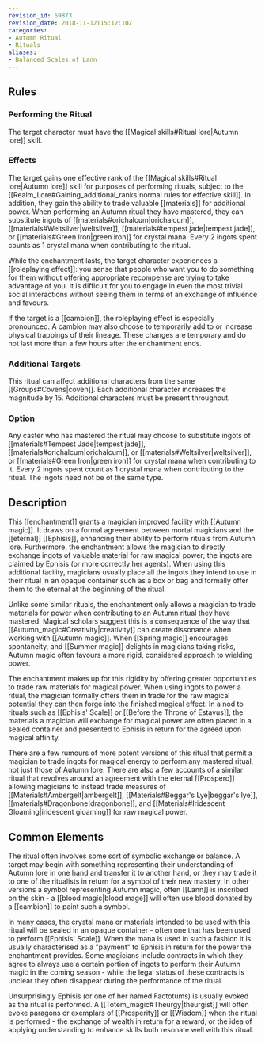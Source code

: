 ```yaml
---
revision_id: 69873
revision_date: 2018-11-12T15:12:10Z
categories:
- Autumn Ritual
- Rituals
aliases:
- Balanced_Scales_of_Lann
---
```


## Rules

### Performing the Ritual
  The target character must have the [[Magical skills#Ritual lore|Autumn lore]] skill. 

 

### Effects
The target gains one effective rank of the [[Magical skills#Ritual lore|Autumn lore]] skill for purposes of performing rituals, subject to the [[Realm_Lore#Gaining_additional_ranks|normal rules for effective skill]]. In addition, they gain the ability to trade valuable [[materials]] for additional power. When performing an Autumn ritual they have mastered, they can substitute ingots of [[materials#orichalcum|orichalcum]], [[materials#Weltsilver|weltsilver]], [[materials#tempest jade|tempest jade]], or [[materials#Green Iron|green iron]] for crystal mana. Every 2 ingots spent counts as 1 crystal mana when contributing to the ritual. 

While the enchantment lasts, the target character experiences a [[roleplaying effect]]: you sense that people who want you to do something for them without offering appropriate recompense are trying to take advantage of you. It is difficult for you to engage in even the most trivial social interactions without seeing them in terms of an exchange of influence and favours.

If the target is a [[cambion]], the roleplaying effect is especially pronounced. A cambion may also choose to temporarily add to or increase physical trappings of their lineage. These changes are temporary and do not last more than a few hours after the enchantment ends. 



### Additional Targets
This ritual can affect additional characters from the same [[Groups#Covens|coven]]. Each additional character increases the magnitude by 15. Additional characters must be present throughout.

### Option
Any caster who has mastered the ritual may choose to substitute ingots of [[materials#Tempest Jade|tempest jade]], [[materials#orichalcum|orichalcum]], or [[materials#Weltsilver|weltsilver]], or [[materials#Green Iron|green iron]] for crystal mana when contributing to it. Every 2 ingots spent count as 1 crystal mana when contributing to the ritual. The ingots need not be of the same type.

## Description
This [[enchantment]] grants a magician improved facility with [[Autumn magic]]. It draws on a formal agreement between mortal magicians and the [[eternal]] [[Ephisis]], enhancing their ability to perform rituals from Autumn lore. Furthermore, the enchantment allows the magician to directly exchange ingots of valuable material for raw magical power; the ingots are claimed by Ephisis (or more correctly her agents). When using this additional facility, magicians usually place all the ingots they intend to use in their ritual in an opaque container such as a box or bag and formally offer them to the eternal at the beginning of the ritual.

Unlike some similar rituals, the enchantment only allows a magician to trade materials for power when contributing to an Autumn ritual they have mastered. Magical scholars suggest this is a consequence of the way that [[Autumn_magic#Creativity|creativity]] can create dissonance when working with [[Autumn magic]]. When [[Spring magic]] encourages spontaneity, and [[Summer magic]] delights in magicians taking risks, Autumn magic often favours a more rigid, considered approach to wielding power. 

The enchantment makes up for this rigidity by offering greater opportunities to trade raw materials for magical power. When using ingots to power a ritual, the magician formally offers them in trade for the raw magical potential they can then forge into the finished magical effect. In a nod to rituals such as [[Ephisis' Scale]] or [[Before the Throne of Estavus]], the materials a magician will exchange for magical power are often placed in a sealed container and presented to Ephisis in return for the agreed upon magical affinity.

There are a few rumours of more potent versions of this ritual that permit a magician to trade ingots for magical energy to perform any mastered ritual, not just those of Autumn lore. There are also a few accounts of a similar ritual that revolves around an agreement with the eternal [[Prospero]] allowing magicians to instead trade measures of [[Materials#Ambergelt|ambergelt]], [[Materials#Beggar's Lye|beggar's lye]], [[materials#Dragonbone|dragonbone]], and [[Materials#Iridescent Gloaming|iridescent gloaming]] for raw magical power.

## Common Elements
The ritual often involves some sort of symbolic exchange or balance. A target may begin with something representing their understanding of Autumn lore in one hand and transfer it to another hand, or they may trade it to one of the ritualists in return for a symbol of their new mastery. In other versions a symbol representing Autumn magic, often [[Lann]] is inscribed on the skin - a [[blood magic|blood mage]] will often use blood donated by a [[cambion]] to paint such a symbol.

In many cases, the crystal mana or materials intended to be used with this ritual will be sealed in an opaque container - often one that has been used to perform [[Ephisis' Scale]]. When the mana is used in such a fashion it is usually characterised as a "payment" to Ephisis in return for the power the enchantment provides. Some magicians include contracts in which they agree to always use a certain portion of ingots to perform their Autumn magic in the coming season - while the legal status of these contracts is unclear they often disappear during the performance of the ritual.

Unsurprisingly Ephisis (or one of her named Factotums) is usually evoked as the ritual is performed. A [[Totem_magic#Theurgy|theurgist]] will often evoke paragons or exemplars of [[Prosperity]] or [[Wisdom]] when the ritual is performed - the exchange of wealth in return for a reward, or the idea of applying understanding to enhance skills both resonate well with this ritual.



